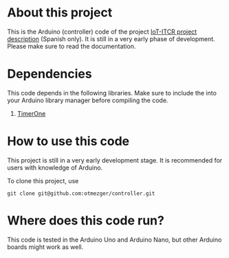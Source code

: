 
# About this project
This is the Arduino (controller) code of the project [IoT-ITCR project description](http://green-and-energy.com/project/proyecto-iot-en-el-tec/) (Spanish only). It is still in a very early phase of development. Please make sure to read the documentation.

# Dependencies
This code depends in the following libraries. Make sure to include the into your Arduino library manager before compiling the code.

1. [TimerOne](https://www.pjrc.com/teensy/td_libs_TimerOne.html)

# How to use this code
This project is still in a very early development stage. It is recommended for users with knowledge of Arduino.

To clone this project, use
```
git clone git@github.com:otmezger/controller.git

```

# Where does this code run?
This code is tested in the Arduino Uno and Arduino Nano, but other Arduino boards might work as well.
